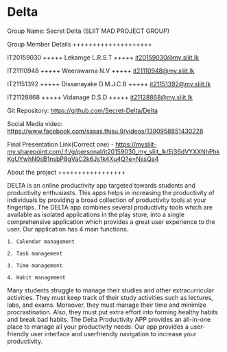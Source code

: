 # Delta
Group Name: Secret Delta (SLIIT MAD PROJECT GROUP)

Group Member Details
++++++++++++++++++++

IT20159030 +++++ Lekamge L.R.S.T        +++++ it20159030@my.sliit.lk

IT21110948 +++++ Weerawarna N.V         +++++ it21110948@my.sliit.lk

IT21151392 +++++ Dissanayake D.M.J.C.B  +++++ it21151392@my.sliit.lk

IT21128868 +++++ Vidanage D.S.D         +++++ it21128868@my.sliit.lk


Git Repository: https://github.com/Secret-Delta/Delta

Social Media video: https://www.facebook.com/sasas.thisu.9/videos/1390958851430228

Final Presentation Link(Correct one) - https://mysliit-my.sharepoint.com/:f:/g/personal/it20159030_my_sliit_lk/Ej36dVYXXNhPhkKgUYwhN0sB1nsbP8gVaC2k6Js1k4Xu4Q?e=NssQa4

About the project
+++++++++++++++++

DELTA is an online productivity app targeted towards students and productivity enthusiasts.
This apps helps in increasing the productivity of individuals by providing a broad collection of
productivity tools at your fingertips. The DELTA app combines several productivity tools which
are available as isolated applications in the play store, into a single comprehensive application
which provides a great user experience to the user.
Our application has 4 main functions.

    1. Calendar management
    
    2. Task management
    
    3. Time management
    
    4. Habit management
    
Many students struggle to manage their studies and other extracurricular activities. They must
keep track of their study activities such as lectures, labs, and exams. Moreover, they must
manage their time and minimize procrastination. Also, they must put extra effort into forming
healthy habits and break bad habits. The Delta Productivity APP provides an all-in-one place to
manage all your productivity needs. Our app provides a user-friendly user interface and userfriendly navigation to increase your productivity. 
